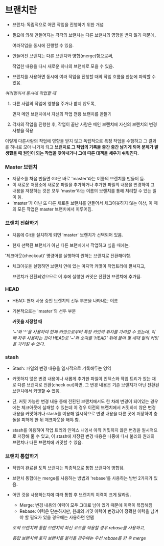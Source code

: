 # 브랜치란

- 브랜치: 독립적으로 어떤 작업을 진행하기 위한 개념

- 필요에 의해 만들어지는 각각의 브랜치는 다른 브랜치의 영향을 받지 않기 때문에,

   여러작업을 동시에 진행할 수 있음.

- 만들어진 브랜치는 다른 브랜치와 병합(merge)함으로써, 

  작업한 내용을 다시 새로운 하나의 브랜치로 모을 수 있음.

- 브랜치를 사용하면 동시에 여러 작업을 진행할 때의 작업 흐름을 한눈에 파악할 수 있음.


*여러명이서 동시에 작업할 때*

1. 다른 사람의 작업에 영향을 주거나 받지 않도록, 

   먼저 메인 브랜치에서 자신의 작업 전용 브랜치를 만들기

2. 각자의 작업을 진행한 후, 작업이 끝난 사람은 메인 브랜치에 자신의 브랜치의 변경사항을 적용

이렇게 다른사람의 작업에 영향을 받지 않고 독립적으로 특정 작업을 수행하고 그 결과를 하나로 모아 나가게 되고 
**브랜치로 그 작업의 기록을 중간 중간 남기게 되어 문제가 발생했을 때 원인이 되는 작업을 찾아내거나 그에 따른 대책을 세우기 쉬워진다**.


### Master 브랜치

- 저장소를 처음 만들면 Git은 바로 'master'라는 이름의 브랜치를 만들어 둠.
- 이 새로운 저장소에 새로운 파일을 추가하거나 추가한 파일의 내용을 변경하여 그 내용을 저장하는 것은 모두 'master'라는 이름의 브랜치를 통해 처리할 수 있는 일이 됨.
- 'master'가 아닌 또 다른 새로운 브랜치를 만들어서 체크아웃하지 않는 이상, 이 때의 모든 작업은 master 브랜치에서 이루어짐.

### 브랜치 전환하기

- 처음에 Git을 설치하게 되면 'master' 브랜치가 선택되어 있음.

-  현재 선택된 브랜치가 아닌 다른 브랜치에서 작업하고 싶을 때에는, 

  '체크아웃(checkout)' 명령어를 실행하여 원하는 브랜치로 전환해야함.

- 체크아웃을 실행하면 브랜치 안에 있는 마지막 커밋이 작업트리에 펼쳐지고,

  브랜치가 전환되었으므로 이 후에 실행한 커밋은 전환한 브랜치에 추가됨.

### HEAD

- HEAD: 현재 사용 중인 브랜치의 선두 부분을 나타내는 이름

- 기본적으로는 'master'의 선두 부분

   **커밋을 지정할 때**

   *'~'와 '^'을 사용하여 현재 커밋으로부터 특정 커밋의 위치를 가리킬 수 있는데,  이 때 자주 사용하는 것이 HEAD로 '~'와 숫자를 'HEAD' 뒤에 붙여 몇 세대 앞의 커밋을 가리킬 수 있다.*

  

### stash

- Stash: 파일의 변경 내용을 일시적으로 기록해두는 영역

- 커밋하지 않은 변경 내용이나 새롭게 추가한 파일이 인덱스와 작업 트리가 있는 채로 다른 브랜치로 전환(check out)하면, 그 변경 내용은 기존 브랜치가 아닌 전환된 브랜치에서 커밋할 수 있음.
- 단, 커밋 가능한 변경 내용 중에 전환된 브랜치에서도 한 차례 변경이 되어있는 경우에는 체크아웃에 실패할 수 있는데 이 경우 이전의 브랜치에서 커밋하지 않은 변경 내용을 커밋하거나 stash를 이용해 일시적으로 변경 내용을 다른 곳에 저장하여 충돌을 피하게 한 뒤 체크아웃을 해야 함.
- stash를 이용하여 작업 트리와 인덱스 내엥서 아직 커밋하지 않은 변경을 일시적으로 저장해 둘 수 있고, 이 stash에 저장된 변경 내용은 나중에 다시 불러와 원래의 브랜치나 다른 브랜치에 커밋할 수 있음.



### 브랜치 통합하기

- 작업이 완료된 토픽 브랜치는 최종적으로 통합 브랜치에 병합됨.

- 브랜치 통합에는 merge를 사용하는 방법과 'rebase'를 사용하는 방번 2가지가 있음.

- 어떤 것을 사용하는지에 따라 통합 후 브랜치의 이력이 크게 달라짐.

  - Merge: 변경 내용의 이력이 모두 그대로 남아 있기 때문에 이력이 복잡해짐
  - Rebase: 이력은 단순하지만, 원래의 커밋 이력이 변경되어 정확한 이력을 남겨야 할 필요가 있을 경우에는 사용하면 안됌

  *토픽 브랜치에 통합 브랜치의 최신 코드를 적용할 경우 rebase를 사용하고,*

  *통합 브랜치에 토픽 브랜치를 불러올 경우에는 우선 rebase를 한 후 merge*





